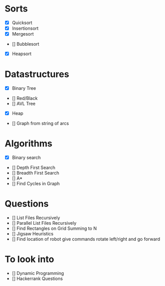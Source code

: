 # Sorts
- [x] Quicksort
- [x] Insertionsort
- [x] Mergesort
- [] Bubblesort
- [x] Heapsort

# Datastructures
- [x] Binary Tree
- [] Red/Black
- [] AVL Tree
- [x] Heap
- [] Graph from string of arcs

# Algorithms
- [x] Binary search
- [] Depth First Search
- [] Breadth First Search
- [] A*
- [] Find Cycles in Graph

# Questions
- [] List Files Recursively
- [] Parallel List Files Recursively 
- [] Find Rectangles on Grid Summing to N
- [] Jigsaw Heuristics
- [] Find location of robot give commands rotate left/right and go forward

# To look into
 - [] Dynamic Programming
 - [] Hackerrank Questions
